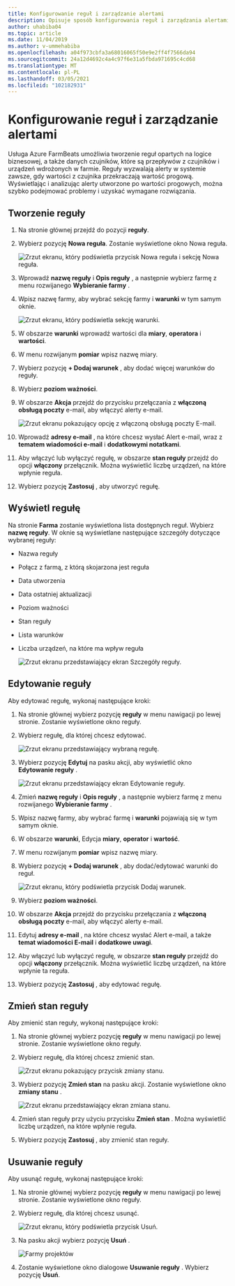 ```yaml
---
title: Konfigurowanie reguł i zarządzanie alertami
description: Opisuje sposób konfigurowania reguł i zarządzania alertami w programie FarmBeats
author: uhabiba04
ms.topic: article
ms.date: 11/04/2019
ms.author: v-ummehabiba
ms.openlocfilehash: a04f973cbfa3a68016065f50e9e2ff4f7566da94
ms.sourcegitcommit: 24a12d4692c4a4c97f6e31a5fbda971695c4cd68
ms.translationtype: MT
ms.contentlocale: pl-PL
ms.lasthandoff: 03/05/2021
ms.locfileid: "102182931"
---
```

# <a name="configure-rules-and-manage-alerts"></a>Konfigurowanie reguł i zarządzanie alertami

Usługa Azure FarmBeats umożliwia tworzenie reguł opartych na logice biznesowej, a także danych czujników, które są przepływów z czujników i urządzeń wdrożonych w farmie. Reguły wyzwalają alerty w systemie zawsze, gdy wartości z czujnika przekraczają wartość progową. Wyświetlając i analizując alerty utworzone po wartości progowych, można szybko podejmować problemy i uzyskać wymagane rozwiązania.

## <a name="create-rule"></a>Tworzenie reguły

1. Na stronie głównej przejdź do pozycji **reguły**.
2. Wybierz pozycję **Nowa reguła**. Zostanie wyświetlone okno Nowa reguła.

    ![Zrzut ekranu, który podświetla przycisk Nowa reguła i sekcję Nowa reguła.](./media/configure-rules-and-alerts-in-azure-farmbeats/new-rule-1.png)

3. Wprowadź **nazwę reguły** i **Opis reguły** , a następnie wybierz farmę z menu rozwijanego **Wybieranie farmy** .
4. Wpisz nazwę farmy, aby wybrać sekcję farmy i **warunki** w tym samym oknie.  

    ![Zrzut ekranu, który podświetla sekcję warunki.](./media/configure-rules-and-alerts-in-azure-farmbeats/new-rule-condition-1.png)

5. W obszarze **warunki** wprowadź wartości dla **miary**, **operatora** i **wartości**.
6. W menu rozwijanym **pomiar** wpisz nazwę miary.
7. Wybierz pozycję **+ Dodaj warunek** , aby dodać więcej warunków do reguły.
8. Wybierz **poziom ważności**.
9. W obszarze **Akcja** przejdź do przycisku przełączania z **włączoną obsługą poczty** e-mail, aby włączyć alerty e-mail.

    ![Zrzut ekranu pokazujący opcję z włączoną obsługą poczty E-mail.](./media/configure-rules-and-alerts-in-azure-farmbeats/new-rule-email-1.png)

10. Wprowadź **adresy e-mail** , na które chcesz wysłać Alert e-mail, wraz z **tematem wiadomości e-mail** i **dodatkowymi notatkami**.  
11. Aby włączyć lub wyłączyć regułę, w obszarze **stan reguły** przejdź do opcji **włączony** przełącznik.
    Można wyświetlić liczbę urządzeń, na które wpłynie reguła.
12. Wybierz pozycję **Zastosuj** , aby utworzyć regułę.

## <a name="view-rule"></a>Wyświetl regułę

Na stronie **Farma** zostanie wyświetlona lista dostępnych reguł. Wybierz **nazwę reguły**. W oknie są wyświetlane następujące szczegóły dotyczące wybranej reguły:
 - Nazwa reguły
 - Połącz z farmą, z którą skojarzona jest reguła
 - Data utworzenia
 - Data ostatniej aktualizacji
 - Poziom ważności
 - Stan reguły
 - Lista warunków  
 - Liczba urządzeń, na które ma wpływ reguła

    ![Zrzut ekranu przedstawiający ekran Szczegóły reguły.](./media/configure-rules-and-alerts-in-azure-farmbeats/view-rule-1.png)

## <a name="edit-rule"></a>Edytowanie reguły

Aby edytować regułę, wykonaj następujące kroki:

1. Na stronie głównej wybierz pozycję **reguły** w menu nawigacji po lewej stronie.
   Zostanie wyświetlone okno reguły.
2. Wybierz regułę, dla której chcesz edytować.

    ![Zrzut ekranu przedstawiający wybraną regułę.](./media/configure-rules-and-alerts-in-azure-farmbeats/edit-rule-action-bar-1.png)

3. Wybierz pozycję **Edytuj** na pasku akcji, aby wyświetlić okno **Edytowanie reguły** .

    ![Zrzut ekranu przedstawiający ekran Edytowanie reguły.](./media/configure-rules-and-alerts-in-azure-farmbeats/edit-rule-one-1.png)

4. Zmień **nazwę reguły** i **Opis reguły** , a następnie wybierz farmę z menu rozwijanego **Wybieranie farmy** .
5. Wpisz nazwę farmy, aby wybrać farmę i **warunki** pojawiają się w tym samym oknie.  
6. W obszarze **warunki**, Edycja **miary**, **operator** i **wartość**.
7. W menu rozwijanym **pomiar** wpisz nazwę miary.
8. Wybierz pozycję **+ Dodaj warunek** , aby dodać/edytować warunki do reguł.

    ![Zrzut ekranu, który podświetla przycisk Dodaj warunek.](./media/configure-rules-and-alerts-in-azure-farmbeats/edit-rule-two-1.png)

9.  Wybierz **poziom ważności**.  
10. W obszarze **Akcja** przejdź do przycisku przełączania z **włączoną obsługą poczty** e-mail, aby włączyć alerty e-mail.
11. Edytuj **adresy e-mail** , na które chcesz wysłać Alert e-mail, a także **temat wiadomości E-mail** i **dodatkowe uwagi**.  
12. Aby włączyć lub wyłączyć regułę, w obszarze **stan reguły** przejdź do opcji **włączony** przełącznik.
Można wyświetlić liczbę urządzeń, na które wpłynie ta reguła.
13. Wybierz pozycję **Zastosuj** , aby edytować regułę.

## <a name="change-rule-status"></a>Zmień stan reguły

Aby zmienić stan reguły, wykonaj następujące kroki:

1. Na stronie głównej wybierz pozycję **reguły** w menu nawigacji po lewej stronie. Zostanie wyświetlone okno reguły.
2. Wybierz regułę, dla której chcesz zmienić stan.

    ![Zrzut ekranu pokazujący przycisk zmiany stanu.](./media/configure-rules-and-alerts-in-azure-farmbeats/change-status-rule-action-bar-1.png)

3. Wybierz pozycję **Zmień stan** na pasku akcji. Zostanie wyświetlone okno **zmiany stanu** .

    ![Zrzut ekranu przedstawiający ekran zmiana stanu.](./media/configure-rules-and-alerts-in-azure-farmbeats/rule-change-status-1.png)

3. Zmień stan reguły przy użyciu przycisku **Zmień stan** .
   Można wyświetlić liczbę urządzeń, na które wpłynie reguła.
4. Wybierz pozycję **Zastosuj** , aby zmienić stan reguły.

## <a name="delete-rule"></a>Usuwanie reguły

Aby usunąć regułę, wykonaj następujące kroki:

1. Na stronie głównej wybierz pozycję **reguły** w menu nawigacji po lewej stronie. Zostanie wyświetlone okno reguły.
2. Wybierz regułę, dla której chcesz usunąć.

    ![Zrzut ekranu, który podświetla przycisk Usuń.](./media/configure-rules-and-alerts-in-azure-farmbeats/delete-rule-action-bar-1.png)

3. Na pasku akcji wybierz pozycję **Usuń** .

    ![Farmy projektów](./media/configure-rules-and-alerts-in-azure-farmbeats/delete-rule-1.png)

4. Zostanie wyświetlone okno dialogowe **Usuwanie reguły** . Wybierz pozycję **Usuń**.
